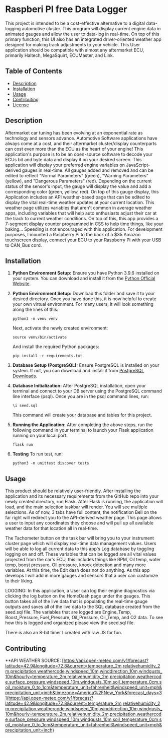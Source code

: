 # Raspberi PI free Data Logger

This project is intended to be a cost-effective alternative to a digital data-logging automotive cluster. This program will display current engine data in animated gauges and allow the user to data-log in real-time. On top of this primary function, this UI also has an integrated driver-oriented weather app designed for making track adjustments to your vehicle. This User application should be compatible with almost any aftermarket ECU, primarily Haltech, MegaSquirt, ECUMaster, and Link.

## Table of Contents

- [Description](#description)
- [Installation](#installation)
- [Usage](#usage)
- [Contributing](#contributing)
- [License](#license)

## Description

Aftermarket car tuning has been evolving at an exponential rate as technology and sensors advance. Automotive Software applications have always come at a cost, and their aftermarket cluster/display counterparts can cost even more than the ECU as the heart of your engine! This application's purpose is to be an open-source software to decode your ECUs bit and byte data and display it on your desired screen. This application will display your preferred engine variables on JavaScript-derived gauges in real-time. All gauges added and removed and can be edited to reflect "Normal Parameters" (green), "Warning Parameters"(yellow), and "Dangerous Parameters" (red). Depending on the current status of the sensor's input, the gauge will display the value and add a corresponding color (green, yellow, red). On top of this gauge display, this Application includes an API weather-based page that can be edited to display the vital real-time weather updates at your current location. This weather page utilizes variables that aren't common in average weather apps, including variables that will help auto enthusiasts adjust their car at the track to current weather conditions. On top of this, this app provides a 7-segment display counter programmed in CSS to help time things, like your baking... Speeding is not encouraged with this application. For development purposes, I mounted a Raspberry Pi to the back of a $35 Amazon touchscreen display, connect your ECU to your Raspberry Pi with your USB to CAN_Bus cord.

## Installation

1. **Python Environment Setup:** Ensure you have Python 3.9.6 installed on your system. You can download and install it from the [Python Official Website](https://www.python.org/downloads/).

2. **Python Environment Setup:** Download this folder and save it to your desired directory. Once you have done this, it is now helpful to create your own virtual environment. For many users, it will look something along the lines of this:
    ```
    python3 -m venv venv
    ```
    Next, activate the newly created environment:
    ```
    source venv/bin/activate
    ```
    And install the required Python packages:
    ```
    pip install -r requirements.txt
    ```

3. **Database Setup (PostgreSQL):** Ensure PostgreSQL is installed on your system. If not, you can download and install it from [PostgreSQL Downloads](https://www.postgresql.org/download/).

4. **Database Initialization:** After PostgreSQL installation, open your terminal and connect to your DB server using the PostgreSQL command line interface (psql). Once you are in the psql command lines, run:
    ```
    \i seed.sql
    ```
    This command will create your database and tables for this project.

5. **Running the Application:** After completing the above steps, run the following command in your terminal to launch your Flask application running on your local port:
    ```
    flask run
    ```

6. **Testing** To run test, run:
    ```
    python3 -m unittest discover tests
    ```

## Usage

This product should be relatively user-friendly. After installing the application and its necessary requirements from the GitHub repo into your newly created directory, run Flask. After Flask is running, the application will load, and the main selection taskbar will render. You will see multiple selections. As of now, 3 tabs have full content, the notification Bell on the far right will redirect you to the API-derived weather page. This page allows a user to input any coordinates they choose and will pull up all available weather data for that location all in real-time.

The Tachometer button on the task bar will bring you to your instrument cluster page which will display real-time data management values. Users will be able to log all current data to this app's Log database by toggling logging on and off. These variables that can be logged are all vital values projected from the car's ECU, this includes things like RPM, Oil temp, water temp, boost pressure, Oil pressure, knock detection and many more variables. At this time, the Edit dash does not do anything. As this app develops I will add in more gauges and sensors that a user can customize to their liking.

LOGGING: In this application, a User can log their engine diagnostics via clicking the log button on the HomeDash page under the gauges. This button takes all of the live data that is populating the real-time gauge outputs and saves all of the live data to the SQL database created from the seed.sql file. The variables that are logged are Engine_Temp, Boost_Pressure, Fuel_Pressure, Oil_Pressure, Oil_Temp, and O2 data. To see how this is logged and organized please view the seed.sql file. 

There is also an 8-bit timer I created with raw JS for fun.

## Contributing

**API WEATHER SOURCE: [https://api.open-meteo.com/v1/forecast?latitude=42.9&longitude=72.8&current=temperature_2m,relativehumidity_2m,precipitation,weathercode,windspeed_10m,winddirection_10m,windgusts_10m&hourly=temperature_2m,relativehumidity_2m,precipitation,weathercode,surface_pressure,windspeed_10m,windgusts_10m,soil_temperature_0cm,soil_moisture_0_to_1cm&temperature_unit=fahrenheit&windspeed_unit=mph&precipitation_unit=inch&timezone=America%2FNew_York&forecast_days=3](https://api.open-meteo.com/v1/forecast?latitude=42.9&longitude=72.8&current=temperature_2m,relativehumidity_2m,precipitation,weathercode,windspeed_10m,winddirection_10m,windgusts_10m&hourly=temperature_2m,relativehumidity_2m,precipitation,weathercode,surface_pressure,windspeed_10m,windgusts_10m,soil_temperature_0cm,soil_moisture_0_to_1cm&temperature_unit=fahrenheit&windspeed_unit=mph&precipitation_unit=inch)
